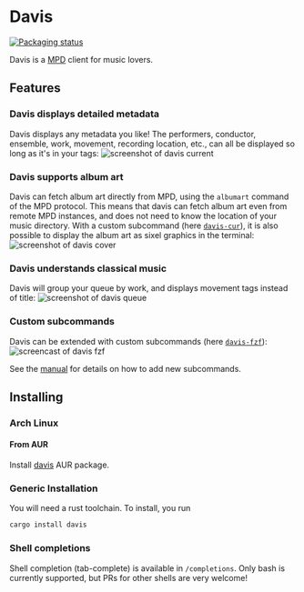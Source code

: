 # Davis

[![Packaging status](https://repology.org/badge/vertical-allrepos/davis.svg)](https://repology.org/project/davis/versions)

Davis is a [MPD](https://www.musicpd.org/) client for music lovers.

## Features

### Davis displays detailed metadata

Davis displays any metadata you like! The performers, conductor, ensemble,
work, movement, recording location, etc., can all be displayed so long as it's
in your tags:
![screenshot of davis current](scrots/current.png)

### Davis supports album art

Davis can fetch album art directly from MPD, using the `albumart` command of
the MPD protocol. This means that davis can fetch album art even from remote
MPD instances, and does not need to know the location of your music directory.
With a custom subcommand (here [`davis-cur`](subcommands/cur/)), it is also
possible to display the album art as sixel graphics in the terminal:
![screenshot of davis cover](scrots/cur.png)

### Davis understands classical music

Davis will group your queue by work, and displays movement tags instead of title:
![screenshot of davis queue](scrots/queue.png)

### Custom subcommands

Davis can be extended with custom subcommands (here [`davis-fzf`](subcommands/fzf/)):
![screencast of davis fzf](scrots/fzf.webp)

See the [manual](MANUAL.txt) for details on how to add new subcommands.

## Installing

### Arch Linux

#### From AUR

Install [davis](https://aur.archlinux.org/packages/davis) AUR package.

### Generic Installation

You will need a rust toolchain. To install, you run

```sh
cargo install davis
```

### Shell completions

Shell completion (tab-complete) is available in `/completions`. Only bash is
currently supported, but PRs for other shells are very welcome!
